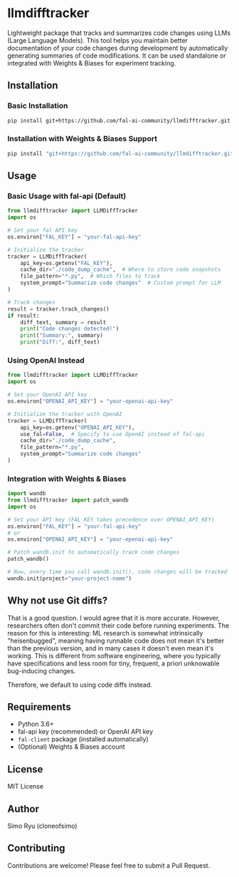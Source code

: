# llmdifftracker

Lightweight package that tracks and summarizes code changes using LLMs (Large Language Models). This tool helps you maintain better documentation of your code changes during development by automatically generating summaries of code modifications. It can be used standalone or integrated with Weights & Biases for experiment tracking.

## Installation

### Basic Installation
```bash
pip install git+https://github.com/fal-ai-community/llmdifftracker.git
```

### Installation with Weights & Biases Support
```bash
pip install "git+https://github.com/fal-ai-community/llmdifftracker.git#egg=llmdifftracker[wandb]"
```

## Usage

### Basic Usage with fal-api (Default)

```python
from llmdifftracker import LLMDiffTracker
import os

# Set your fal API key
os.environ["FAL_KEY"] = "your-fal-api-key"

# Initialize the tracker
tracker = LLMDiffTracker(
    api_key=os.getenv("FAL_KEY"),
    cache_dir="./code_dump_cache",  # Where to store code snapshots
    file_pattern="*.py",  # Which files to track
    system_prompt="Summarize code changes"  # Custom prompt for LLM
)

# Track changes
result = tracker.track_changes()
if result:
    diff_text, summary = result
    print("Code changes detected!")
    print("Summary:", summary)
    print("Diff:", diff_text)
```

### Using OpenAI Instead

```python
from llmdifftracker import LLMDiffTracker
import os

# Set your OpenAI API key
os.environ["OPENAI_API_KEY"] = "your-openai-api-key"

# Initialize the tracker with OpenAI
tracker = LLMDiffTracker(
    api_key=os.getenv("OPENAI_API_KEY"),
    use_fal=False,  # Specify to use OpenAI instead of fal-api
    cache_dir="./code_dump_cache",
    file_pattern="*.py",
    system_prompt="Summarize code changes"
)
```

### Integration with Weights & Biases

```python
import wandb
from llmdifftracker import patch_wandb
import os

# Set your API key (FAL_KEY takes precedence over OPENAI_API_KEY)
os.environ["FAL_KEY"] = "your-fal-api-key"
# or
os.environ["OPENAI_API_KEY"] = "your-openai-api-key"

# Patch wandb.init to automatically track code changes
patch_wandb()

# Now, every time you call wandb.init(), code changes will be tracked
wandb.init(project="your-project-name")
```

## Why not use Git diffs?

That is a good question. I would agree that it is more accurate. However, researchers often don't commit their code before running experiments. The reason for this is interesting: ML research is somewhat intrinsically "heisenbugged", meaning having runnable code does not mean it's better than the previous version, and in many cases it doesn't even mean it's working. This is different from software engineering, where you typically have specifications and less room for tiny, frequent, a priori unknowable bug-inducing changes.

Therefore, we default to using code diffs instead.


## Requirements

- Python 3.6+
- fal-api key (recommended) or OpenAI API key
- `fal-client` package (installed automatically)
- (Optional) Weights & Biases account

## License

MIT License

## Author

Simo Ryu (cloneofsimo)

## Contributing

Contributions are welcome! Please feel free to submit a Pull Request. 